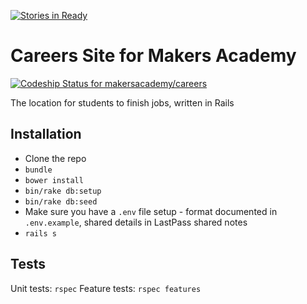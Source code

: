 [![Stories in Ready](https://badge.waffle.io/makersacademy/careers.png?label=ready&title=Ready)](https://waffle.io/makersacademy/careers)
# Careers Site for Makers Academy

[ ![Codeship Status for makersacademy/careers](https://codeship.com/projects/d0e1d050-3d17-0133-c9b5-22d459b325ce/status?branch=master)](https://codeship.com/projects/102380)

The location for students to finish jobs, written in Rails

## Installation

* Clone the repo
* `bundle`
* `bower install`
* `bin/rake db:setup`
* `bin/rake db:seed`
* Make sure you have a `.env` file setup - format documented in `.env.example`, shared details in LastPass shared notes
* `rails s`

## Tests

Unit tests: `rspec`
Feature tests: `rspec features`
